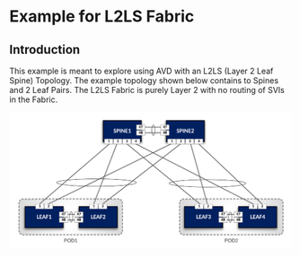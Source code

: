 # Example for L2LS Fabric

## Introduction

This example is meant to explore using AVD with an L2LS (Layer 2 Leaf Spine) Topology.  The example topology shown below contains to Spines and 2 Leaf Pairs.  The L2LS Fabric is purely Layer 2 with no routing of SVIs in the Fabric.

![Figure: Arista Leaf Spine physical topology](images/pure_L2LS_topo.png)
